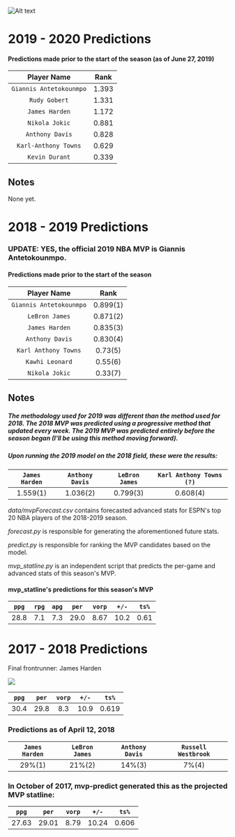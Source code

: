 ![Alt text](/mvppredict.png?raw=true "ESPN")

# 2019 - 2020 Predictions

#### Predictions made prior to the start of the season (as of June 27, 2019)

| Player Name        | Rank       | 
|:-------------:|:-------------:| 
| `Giannis Antetokounmpo` | 1.393 |
| `Rudy Gobert` | 1.331 | 
| `James Harden` | 1.172 | 
| `Nikola Jokic` | 0.881 | 
| `Anthony Davis` | 0.828 | 
| `Karl-Anthony Towns` | 0.629 | 
| `Kevin Durant` | 0.339 | 

## Notes

None yet.

# 2018 - 2019 Predictions

### UPDATE: YES, the official 2019 NBA MVP is Giannis Antetokounmpo. 

#### Predictions made prior to the start of the season

| Player Name        | Rank       | 
|:-------------:|:-------------:| 
| `Giannis Antetokounmpo` | 0.899(1) |
| `LeBron James` | 0.871(2) | 
| `James Harden` | 0.835(3) | 
| `Anthony Davis` | 0.830(4) | 
| `Karl Anthony Towns` | 0.73(5) | 
| `Kawhi Leonard` | 0.55(6) | 
| `Nikola Jokic` | 0.33(7) | 

## Notes

##### The methodology used for 2019 was different than the method used for 2018. The 2018 MVP was predicted using a progressive method that updated every week. The 2019 MVP was predicted entirely before the season began (I'll be using this method moving forward).

##### Upon running the 2019 model on the 2018 field, these were the results:
| `James Harden` | `Anthony Davis` | `LeBron James` | `Karl Anthony Towns (?)` |
|:---:|:---:|:---:|:---:|
| 1.559(1) | 1.036(2) | 0.799(3) | 0.608(4) |

*data/mvpForecast.csv* contains forecasted advanced stats for ESPN's top 20 NBA players of the 2018-2019 season.

*forecast.py* is responsible for generating the aforementioned future stats.

*predict.py* is responsible for ranking the MVP candidates based on the model.

*mvp_statline.py* is an independent script that predicts the per-game and advanced stats of this season's MVP.

#### mvp_statline's predictions for this season's MVP

| `ppg` |  `rpg` |  `apg` | `per` | `vorp` | `+/-` | `ts%` |
|:---:|:---:|:---:|:---:|:---:|:---:|:---:|
| 28.8 | 7.1 | 7.3 | 29.0 | 8.67 | 10.2 | 0.61 |

# 2017 - 2018 Predictions
Final frontrunner: James Harden

<img src="https://d2cwpp38twqe55.cloudfront.net/req/201810111/images/players/hardeja01.jpg">

| `ppg` | `per` | `vorp` | `+/-` | `ts%` |
|:---:|:---:|:---:|:---:|:---:|
| 30.4 | 29.8 | 8.3 | 10.9 | 0.619 |

### Predictions as of April 12, 2018

| `James Harden` | `LeBron James` | `Anthony Davis` | `Russell Westbrook` |
|:---:|:---:|:---:|:---:|
| 29%(1) | 21%(2) | 14%(3) | 7%(4) |

### In October of 2017, mvp-predict generated this as the projected MVP statline:

| `ppg` | `per` | `vorp` | `+/-` | `ts%` |
|:---:|:---:|:---:|:---:|:---:|
| 27.63 | 29.01 | 8.79 | 10.24 | 0.606 |
